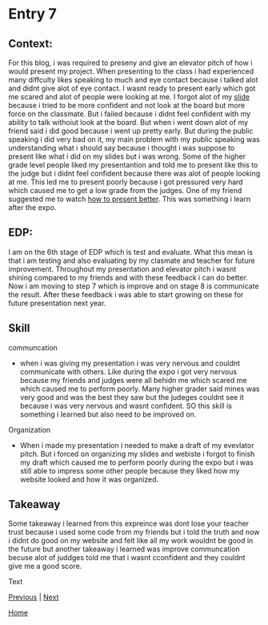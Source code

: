 # Entry 7
<h2>Context:</h2>
<p> For this blog, i was required to preseny and give an elevator pitch of how i would present my project. When presenting to the class i had experienced many diffculty likes speaking to much and eye contact because i talked alot and didnt give alot of eye contact. I wasnt ready to present early which got me scared and alot of people were looking at me. I forgot alot of my <a href="https://docs.google.com/presentation/d/1aO_zO-YaDIbki2SZRt7GLt166KQCT3Sp9PM1_0h6wWg/edit?slide=id.p#slide=id.p">slide</a> because i tried to be more confident and not look at the board but more force on the classmate. But i failed because i didnt feel confident with my ability to talk withoiut look at the board. But when i went down alot of my friend said i did good because i went up pretty early. But during the public speaking i did very bad on it, my main problem with my public speaking was understanding what i should say because i thought i was suppose to present like what i did on my slides but i was wrong. Some of the higher grade level people liked my presentantion and told me to present like this to the judge but i didnt feel confident because there was alot of people looking at me. This led me to present poorly because i got pressured very hard which caused me to get a low grade from the judges. One of my friend suggested me to watch <a href="https://www.youtube.com/watch?v=ySEXdq9evnw">how to present better</a>. This was something i learn after the expo.</p>
<h2>EDP:</h2>
I am on the 6th stage of EDP which is test and evaluate. What this mean is that i am testing and also evaluating by my clasmate and teacher for future improvement. Throughout my presentation and elevator pitch i wasnt shining compared to my friends and with these feedback i can do better. Now i am moving to step 7 which is improve and on stage 8 is communicate the result. After these feedback i was able to start growing on these for future presentation next year.
<h2>Skill</h2>
<p> communcation</p>
<ul>
 <li>when i was giving my presentation i was very nervous and couldnt communicate with others. Like during the expo i got very nervous because my friends and judges were all behidn me which scared me which caused me to perform poorly. Many higher grader said mines was very good and was the best they saw but the judeges couldnt see it because i was very nervous and wasnt confident. SO this skill is something i learned but also need to be improved on.</li>
</ul>
<p>Organization</p>
<ul>
  <li>When i made my presentation i needed to make a draft of my evevlator pitch. But i forced on organizing my slides and webiste i forgot to finish my draft which caused me to perform poorly during the expo but i was still able to impress some other people because they liked how my website looked and how it was organized.</li>
</ul>
<h2>Takeaway</h2>
<p>Some takeaway i learned from this expreince was dont lose your teacher trust because i used some code from my friends but i told the truth and now i didnt do good on my website and felt like all my work wouldnt be good in the future but another takeaway i learned was improve communcation becuse alot of juddges told me that i wasnt cconfident and they couldnt give me a good score.</p>
Text

[Previous](entry06.md) | [Next](entry08.md)

[Home](../README.md)
